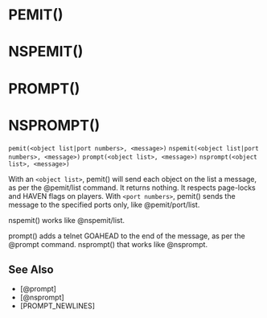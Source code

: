 # PEMIT()
# NSPEMIT()
# PROMPT()
# NSPROMPT()
`pemit(<object list|port numbers>, <message>)`
`nspemit(<object list|port numbers>, <message>)`
`prompt(<object list>, <message>)`
`nsprompt(<object list>, <message>)`

  With an `<object list>`, pemit() will send each object on the list a message, as per the @pemit/list command. It returns nothing. It respects page-locks and HAVEN flags on players. With `<port numbers>`, pemit() sends the message to the specified ports only, like @pemit/port/list.

  nspemit() works like @nspemit/list.

  prompt() adds a telnet GOAHEAD to the end of the message, as per the @prompt command. nsprompt() that works like @nsprompt.


## See Also
- [@prompt]
- [@nsprompt]
- [PROMPT_NEWLINES]

